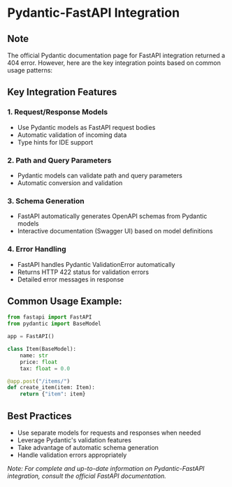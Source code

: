 # Pydantic-FastAPI Integration

## Note
The official Pydantic documentation page for FastAPI integration returned a 404 error. However, here are the key integration points based on common usage patterns:

## Key Integration Features

### 1. Request/Response Models
- Use Pydantic models as FastAPI request bodies
- Automatic validation of incoming data
- Type hints for IDE support

### 2. Path and Query Parameters
- Pydantic models can validate path and query parameters
- Automatic conversion and validation

### 3. Schema Generation
- FastAPI automatically generates OpenAPI schemas from Pydantic models
- Interactive documentation (Swagger UI) based on model definitions

### 4. Error Handling
- FastAPI handles Pydantic ValidationError automatically
- Returns HTTP 422 status for validation errors
- Detailed error messages in response

## Common Usage Example:
```python
from fastapi import FastAPI
from pydantic import BaseModel

app = FastAPI()

class Item(BaseModel):
    name: str
    price: float
    tax: float = 0.0

@app.post("/items/")
def create_item(item: Item):
    return {"item": item}
```

## Best Practices
- Use separate models for requests and responses when needed
- Leverage Pydantic's validation features
- Take advantage of automatic schema generation
- Handle validation errors appropriately

*Note: For complete and up-to-date information on Pydantic-FastAPI integration, consult the official FastAPI documentation.*